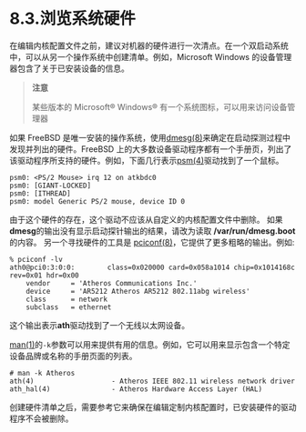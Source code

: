 # 8.3.浏览系统硬件

在编辑内核配置文件之前，建议对机器的硬件进行一次清点。在一个双启动系统中，可以从另一个操作系统中创建清单。例如，Microsoft Windows 的设备管理器包含了关于已安装设备的信息。
>**注意**
>
>某些版本的 Microsoft® Windows® 有一个系统图标，可以用来访问设备管理器

如果 FreeBSD 是唯一安装的操作系统，使用[dmesg(8)](https://www.freebsd.org/cgi/man.cgi?query=dmesg&sektion=8&format=html)来确定在启动探测过程中发现并列出的硬件。FreeBSD 上的大多数设备驱动程序都有一个手册页，列出了该驱动程序所支持的硬件。例如，下面几行表示[psm(4)](https://www.freebsd.org/cgi/man.cgi?query=psm&sektion=4&format=html)驱动找到了一个鼠标。
```
psm0: <PS/2 Mouse> irq 12 on atkbdc0
psm0: [GIANT-LOCKED]
psm0: [ITHREAD]
psm0: model Generic PS/2 mouse, device ID 0
```
由于这个硬件的存在，这个驱动不应该从自定义的内核配置文件中删除。
如果**dmesg**的输出没有显示启动探针输出的结果，请改为读取 **/var/run/dmesg.boot** 的内容。
另一个寻找硬件的工具是 [pciconf(8)](https://www.freebsd.org/cgi/man.cgi?query=pciconf&sektion=8&format=html)，它提供了更多粗略的输出。例如:
```
% pciconf -lv
ath0@pci0:3:0:0:        class=0x020000 card=0x058a1014 chip=0x1014168c rev=0x01 hdr=0x00
    vendor     = 'Atheros Communications Inc.'
    device     = 'AR5212 Atheros AR5212 802.11abg wireless'
    class      = network
    subclass   = ethernet
```
这个输出表示**ath**驱动找到了一个无线以太网设备。

[man(1)](https://www.freebsd.org/cgi/man.cgi?query=man&sektion=1&format=html)的`-k`参数可以用来提供有用的信息。例如，它可以用来显示包含一个特定设备品牌或名称的手册页面的列表。
```
# man -k Atheros
ath(4)                   - Atheros IEEE 802.11 wireless network driver
ath_hal(4)               - Atheros Hardware Access Layer (HAL)
```
创建硬件清单之后，需要参考它来确保在编辑定制内核配置时，已安装硬件的驱动程序不会被删除。
